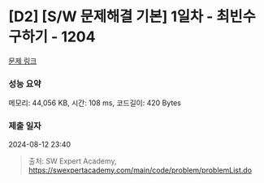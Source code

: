 # [D2] [S/W 문제해결 기본] 1일차 - 최빈수 구하기 - 1204 

[문제 링크](https://swexpertacademy.com/main/code/problem/problemDetail.do?contestProbId=AV13zo1KAAACFAYh) 

### 성능 요약

메모리: 44,056 KB, 시간: 108 ms, 코드길이: 420 Bytes

### 제출 일자

2024-08-12 23:40



> 출처: SW Expert Academy, https://swexpertacademy.com/main/code/problem/problemList.do
